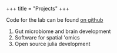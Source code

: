 +++
title = "Projects"
+++

Code for the lab can be found [on github](https://github.com/bonhamlab)

1. Gut microbiome and brain development
2. Software for spatial 'omics
3. Open source julia development
